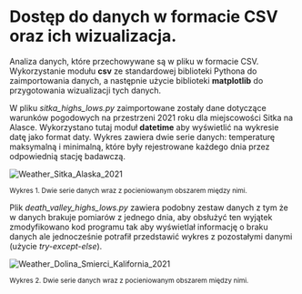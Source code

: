 # Dostęp do danych w formacie CSV oraz ich wizualizacja.

Analiza danych, które przechowywane są w pliku w formacie CSV. Wykorzystanie modułu **csv** ze standardowej biblioteki Pythona do zaimportowania danych,
a następnie użycie biblioteki **matplotlib** do przygotowania wizualizacji tych danych.

W pliku _sitka_highs_lows.py_ zaimportowane zostały dane dotyczące warunków pogodowych na przestrzeni 2021 roku dla miejscowości Sitka na Alasce.
Wykorzystano tutaj moduł **datetime** aby wyświetlić na wykresie datę jako format daty. Wykres zawiera dwie serie danych: temperaturę maksymalną i minimalną,
które były rejestrowane każdego dnia przez odpowiednią stację badawczą.

![Weather_Sitka_Alaska_2021](https://github.com/lukwac123/weather/assets/161370029/42fce1f0-90ee-411d-ad95-d3cc1544777d)

<sup>Wykres 1. Dwie serie danych wraz z pocieniowanym obszarem między nimi.</sup>


Plik _death_valley_highs_lows.py_ zawiera podobny zestaw danych z tym że w danych brakuje pomiarów z jednego dnia, aby obsłużyć ten wyjątek zmodyfikowano
kod programu tak aby wyświetlał informację o braku danych ale jednocześnie potrafił przedstawić wykres z pozostałymi danymi (użycie _try-except-else_).

![Weather_Dolina_Smierci_Kalifornia_2021](https://github.com/lukwac123/weather/assets/161370029/4f2a3097-6c04-4c62-b3d3-4b7d9e0c4001)

<sup>Wykres 2. Dwie serie danych wraz z pocieniowanym obszarem między nimi.</sup>
